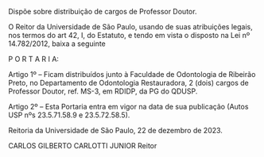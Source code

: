Dispõe sobre distribuição de cargos de Professor Doutor.

O Reitor da Universidade de São Paulo, usando de suas atribuições legais, nos termos do art 42, I, do Estatuto, e tendo em vista o disposto na Lei nº 14.782/2012, baixa a seguinte

P O R T A R I A:

Artigo 1º – Ficam distribuídos junto à Faculdade de Odontologia de Ribeirão Preto, no Departamento de Odontologia Restauradora, 2 (dois) cargos de Professor Doutor, ref. MS-3, em RDIDP, da PG do QDUSP.

Artigo 2º – Esta Portaria entra em vigor na data de sua publicação (Autos USP nºs 23.5.71.58.9 e 23.5.72.58.5).

Reitoria da Universidade de São Paulo, 22 de dezembro de 2023.

CARLOS GILBERTO CARLOTTI JUNIOR
Reitor